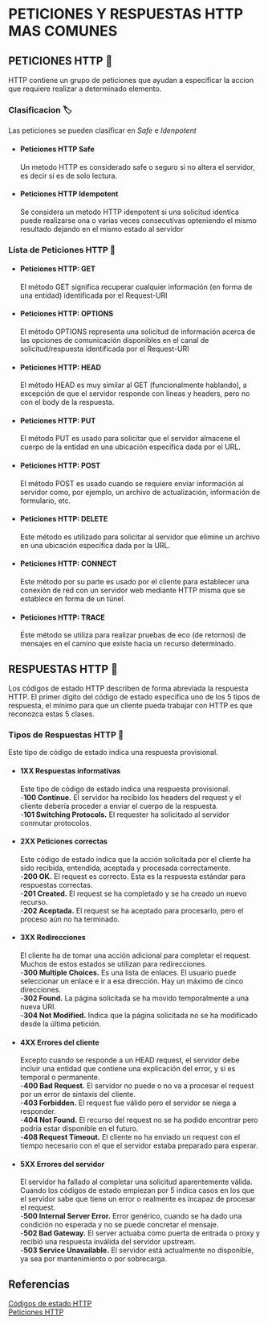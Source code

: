 # PETICIONES Y RESPUESTAS HTTP MAS COMUNES

## PETICIONES HTTP :calling:
HTTP contiene un grupo de peticiones que ayudan a especificar la accion que requiere realizar a determinado elemento.

### Clasificacion :label:
Las peticiones se pueden clasificar en *Safe* e *Idenpotent*

* #### Peticiones HTTP Safe
  Un metodo HTTP es considerado safe o seguro si no altera el servidor, es decir si es de solo lectura.

* #### Peticiones HTTP Idempotent
  Se considera un metodo HTTP idenpotent si una solicitud identica puede realizarse ona o varias veces consecutivas opteniendo el mismo resultado dejando en el mismo estado al servidor

### Lista de Peticiones HTTP :scroll:

* #### Peticiones HTTP: **GET**
  El método GET significa recuperar cualquier información (en forma de una entidad) identificada por el Request-URI

* #### Peticiones HTTP: **OPTIONS**
  El método OPTIONS representa una solicitud de información acerca de las opciones de comunicación disponibles en el canal de solicitud/respuesta identificada por el Request-URI

* #### Peticiones HTTP: **HEAD**
  El método HEAD es muy similar al GET (funcionalmente hablando), a excepción de que el servidor responde con líneas y headers, pero no con el body de la respuesta.

* #### Peticiones HTTP: **PUT**
  El método PUT es usado para solicitar que el servidor almacene el cuerpo de la entidad en una ubicación específica dada por el URL.

* #### Peticiones HTTP: **POST**
  El método POST es usado cuando se requiere enviar información al servidor como, por ejemplo, un archivo de actualización, información de formulario, etc.

* #### Peticiones HTTP: **DELETE**
  Este método es utilizado para solicitar al servidor que elimine un archivo en una ubicación específica dada por la URL. 

* #### Peticiones HTTP: **CONNECT**
  Este método por su parte es usado por el cliente para establecer una conexión de red con un servidor web mediante HTTP misma que se establece en forma de un túnel.

* #### Peticiones HTTP: **TRACE**
  Éste método se utiliza para realizar pruebas de eco (de retornos) de mensajes en el camino que existe hacia un recurso determinado.

## RESPUESTAS HTTP :speech_balloon:
Los códigos de estado HTTP describen de forma abreviada la respuesta HTTP. El primer dígito del código de estado especifica uno de los 5 tipos de respuesta, el mínimo para que un cliente pueda trabajar con HTTP es que reconozca estas 5 clases.

### Tipos de Respuestas HTTP :bookmark_tabs:
Este tipo de código de estado indica una respuesta provisional.

* #### 1XX Respuestas informativas
  Este tipo de código de estado indica una respuesta provisional.  
  -**100 Continue.** El servidor ha recibido los headers del request y el cliente debería proceder a enviar el cuerpo de la respuesta.  
  -**101 Switching Protocols.** El requester ha solicitado al servidor conmutar protocolos.
  
* #### 2XX Peticiones correctas
  Este código de estado indica que la acción solicitada por el cliente ha sido recibida, entendida, aceptada y procesada correctamente.  
  -**200 OK.** El request es correcto. Esta es la respuesta estándar para respuestas correctas.  
  -**201 Created.** El request se ha completado y se ha creado un nuevo recurso.  
  -**202 Aceptada.** El request se ha aceptado para procesarlo, pero el proceso aún no ha terminado.  

* #### 3XX Redirecciones
  El cliente ha de tomar una acción adicional para completar el request. Muchos de estos estados se utilizan para redirecciones.  
  -**300 Multiple Choices.** Es una lista de enlaces. El usuario puede seleccionar un enlace e ir a esa dirección. Hay un máximo de cinco direcciones.  
  -**302 Found.** La página solicitada se ha movido temporalmente a una nueva URI.  
  -**304 Not Modified.** Indica que la página solicitada no se ha modificado desde la última petición.  
  
* #### 4XX Errores del cliente
  Excepto cuando se responde a un HEAD request, el servidor debe incluir una entidad que contiene una explicación del error, y si es temporal o permanente.  
  -**400 Bad Request.** El servidor no puede o no va a procesar el request por un error de sintaxis del cliente.  
  -**403 Forbidden.** El request fue válido pero el servidor se niega a responder.  
  -**404 Not Found.** El recurso del request no se ha podido encontrar pero podría estar disponible en el futuro.  
  -**408 Request Timeout.** El cliente no ha enviado un request con el tiempo necesario con el que el servidor estaba preparado para esperar.  

* #### 5XX Errores del servidor
  El servidor ha fallado al completar una solicitud aparentemente válida. Cuando los códigos de estado empiezan por 5 indica casos en los que el servidor sabe que tiene un error o realmente es incapaz de procesar el request.  
  -**500 Internal Server Error.** Error genérico, cuando se ha dado una condición no esperada y no se puede concretar el mensaje.  
  -**502 Bad Gateway.** El server actuaba como puerta de entrada o proxy y recibió una respuesta inválida del servidor upstream.  
  -**503 Service Unavailable.** El servidor está actualmente no disponible, ya sea por mantenimiento o por sobrecarga.  
  
## Referencias
[Códigos de estado HTTP](https://diego.com.es/codigos-de-estado-http)  
[Peticiones HTTP](https://yosoy.dev/peticiones-http-get-post-put-delete-etc/)
